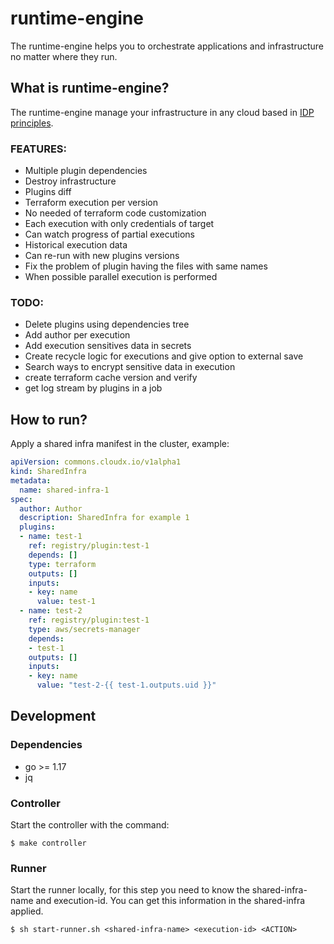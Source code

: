 # runtime-engine

The runtime-engine helps you to orchestrate applications and infrastructure no matter where they run.

## What is runtime-engine?

The runtime-engine manage your infrastructure in any cloud based in [IDP principles](https://internaldeveloperplatform.org/).


### FEATURES:
- Multiple plugin dependencies
- Destroy infrastructure
- Plugins diff
- Terraform execution per version
- No needed of terraform code customization
- Each execution with only credentials of target
- Can watch progress of partial executions
- Historical execution data
- Can re-run with new plugins versions
- Fix the problem of plugin having the files with same names
- When possible parallel execution is performed

### TODO: 
- Delete plugins using dependencies tree
- Add author per execution
- Add execution sensitives data in secrets
- Create recycle logic for executions and give option to external save
- Search ways to encrypt sensitive data in execution
- create terraform cache version and verify
- get log stream by plugins in a job

## How to run?

Apply a shared infra manifest in the cluster, example:
```yaml
apiVersion: commons.cloudx.io/v1alpha1
kind: SharedInfra
metadata:
  name: shared-infra-1
spec:
  author: Author
  description: SharedInfra for example 1
  plugins:
  - name: test-1
    ref: registry/plugin:test-1
    depends: []
    type: terraform
    outputs: []
    inputs:
    - key: name
      value: test-1
  - name: test-2
    ref: registry/plugin:test-1
    type: aws/secrets-manager
    depends: 
    - test-1
    outputs: []
    inputs:
    - key: name
      value: "test-2-{{ test-1.outputs.uid }}"
```


## Development

### Dependencies
- go >= 1.17
- jq

### Controller
Start the controller with the command:
```
$ make controller
```
### Runner
Start the runner locally, for this step you need to know the shared-infra-name and execution-id. You can get this information in the shared-infra applied.
```
$ sh start-runner.sh <shared-infra-name> <execution-id> <ACTION>
```
